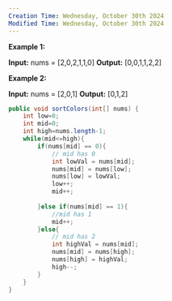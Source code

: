 ```yaml
---
Creation Time: Wednesday, October 30th 2024
Modified Time: Wednesday, October 30th 2024
---
```

**Example 1:**

**Input:** nums = [2,0,2,1,1,0]
**Output:** [0,0,1,1,2,2]

**Example 2:**

**Input:** nums = [2,0,1]
**Output:** [0,1,2]

``` java
public void sortColors(int[] nums) {  
    int low=0;  
    int mid=0;  
    int high=nums.length-1;  
    while(mid<=high){  
        if(nums[mid] == 0){  
            // mid has 0  
            int lowVal = nums[mid];  
            nums[mid] = nums[low];  
            nums[low] = lowVal;  
            low++;  
            mid++;  
  
        }else if(nums[mid] == 1){  
            //mid has 1  
            mid++;  
        }else{  
            // mid has 2  
            int highVal = nums[mid];  
            nums[mid] = nums[high];  
            nums[high] = highVal;  
            high--;  
        }  
    }  
}
```